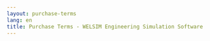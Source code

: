```yaml
---
layout: purchase-terms
lang: en
title: Purchase Terms - WELSIM Engineering Simulation Software
---
```

